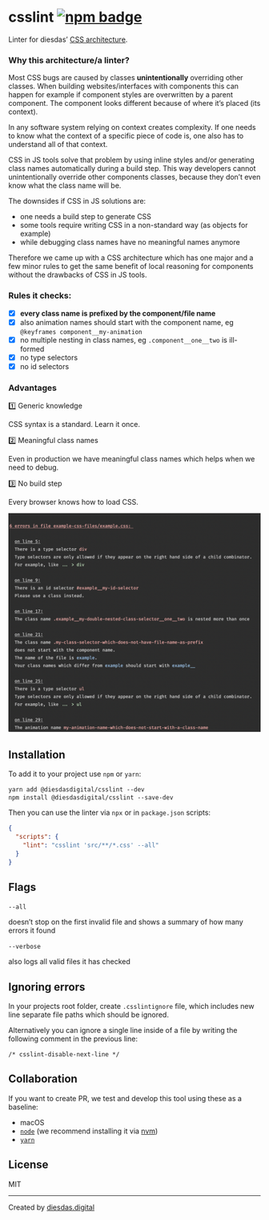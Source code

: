 # csslint [![npm badge](https://badgen.net/npm/v/@diesdasdigital/csslint)](https://www.npmjs.com/package/@diesdasdigital/csslint)

Linter for diesdas’ [CSS architecture](https://diesdas.digital/wiki/life-as-a-developer/how-we-write-css).

### Why this architecture/a linter?

Most CSS bugs are caused by classes **unintentionally** overriding other classes. When building websites/interfaces with components this can happen for example if component styles are overwritten by a parent component. The component looks different because of where it’s placed (its context).

In any software system relying on context creates complexity. If one needs to know what the context of a specific piece of code is, one also has to understand all of that context.

CSS in JS tools solve that problem by using inline styles and/or generating class names automatically during a build step. This way developers cannot unintentionally override other components classes, because they don’t even know what the class name will be.

The downsides if CSS in JS solutions are:

- one needs a build step to generate CSS
- some tools require writing CSS in a non-standard way (as objects for example)
- while debugging class names have no meaningful names anymore

Therefore we came up with a CSS architecture which has one major and a few minor rules to get the same benefit of local reasoning for components without the drawbacks of CSS in JS tools.

### Rules it checks:

- [x] **every class name is prefixed by the component/file name**
- [x] also animation names should start with the component name, eg `@keyframes component__my-animation`
- [x] no multiple nesting in class names, eg `.component__one__two` is ill-formed
- [x] no type selectors
- [x] no id selectors

### Advantages

1️⃣ Generic knowledge

CSS syntax is a standard. Learn it once.

2️⃣ Meaningful class names

Even in production we have meaningful class names which helps when we need to debug.

3️⃣ No build step

Every browser knows how to load CSS.

![Screenshot of error messages](diesdas-css-linter-screenshot.png)

## Installation

To add it to your project use `npm` or `yarn`:

```
yarn add @diesdasdigital/csslint --dev
npm install @diesdasdigital/csslint --save-dev
```

Then you can use the linter via `npx` or in `package.json` scripts:

```json
{
  "scripts": {
    "lint": "csslint 'src/**/*.css' --all"
  }
}
```

## Flags

`--all`

doesn’t stop on the first invalid file and shows a summary of how many errors it found

`--verbose`

also logs all valid files it has checked

## Ignoring errors

In your projects root folder, create `.csslintignore` file, which includes new line separate file paths which should be ignored.

Alternatively you can ignore a single line inside of a file by writing the following comment in the previous line:

```
/* csslint-disable-next-line */
```

## Collaboration

If you want to create PR, we test and develop this tool using these as a baseline:

- macOS
- [`node`](https://nodejs.org/en/) (we recommend installing it via [nvm](https://github.com/creationix/nvm))
- [`yarn`](https://yarnpkg.com)

## License

MIT

---

Created by [diesdas.digital](https://diesdas.digital)
